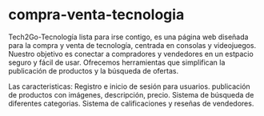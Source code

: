 # compra-venta-tecnologia
Tech2Go-Tecnología lista para irse contigo, es una página web diseñada para la compra y venta de tecnología, 
centrada en consolas y videojuegos.   Nuestro objetivo es conectar a compradores y vendedores en un estpacio seguro 
y fácil de usar.
Ofrecemos herramientas que simplifican la publicación de productos y la búsqueda de ofertas.

Las caracteristicas:
Registro e inicio de sesión para usuarios.
publicación de productos con imágenes, descripción, precio.
Sistema de búsqueda de diferentes categorias. 
Sistema de calificaciones y reseñas de vendedores.
